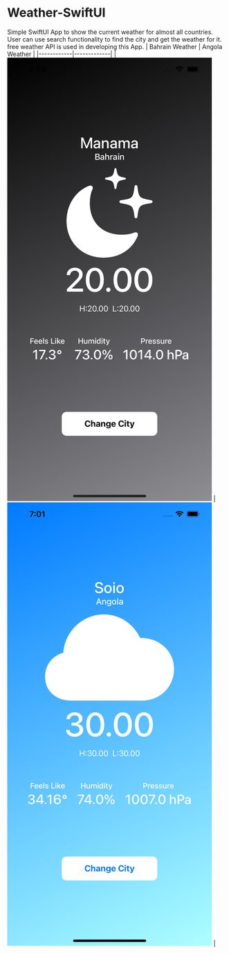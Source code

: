 # Weather-SwiftUI
Simple SwiftUI App to show the current weather for almost all countries.<br />
User can use search functionality to find the city and get the weather for it.<br />
free weather API is used in developing this App.
| Bahrain Weather | Angola Weather | 
|------------|-------------| 
|![Screenshot](bahrain_weather.png) | ![Screenshot](angola_weather.png) |


